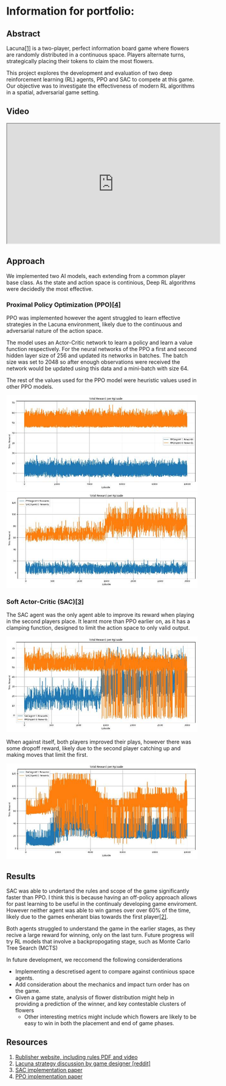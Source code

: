 # Information for portfolio:
<!-- TODO: flowchart for portfolio -->

## Abstract
Lacuna[\[1\]](https://www.cmyk.games/products/lacuna) is a two-player,
perfect information board game where flowers are randomly distributed in a continuous space.
Players alternate turns, strategically placing their tokens to claim the most flowers.

This project explores the development and evaluation of two deep reinforcement learning (RL) agents, PPO and SAC to compete at this game. Our objective was to investigate the effectiveness of modern RL algorithms in a spatial, adversarial game setting.



## Video
<iframe width="560" height="315"
src="https://www.youtube.com/watch?v=0Wa6__TQJ3M frameborder="0" allowfullscreen>
</iframe>

## Approach
We implemented two AI models, each extending from a common player base class.
As the state and action space is continious,
Deep RL algorithms were decidedly the most effective.

### Proximal Policy Optimization (PPO)[\[4\]](https://arxiv.org/abs/1707.06347)
PPO was implemented however the agent struggled to learn effective strategies in the Lacuna environment, likely due to the continuous and adversarial nature of the action space.

The model uses an Actor-Critic network to learn a policy and learn a value function respectively. For the neural networks of the PPO a first and second hidden layer size of 256 and updated its networks in batches.
The batch size was set to 2048 so after enough observations were received the network would be updated using this data and a mini-batch with size 64.

The rest of the values used for the PPO model were heuristic values used in other PPO models.

![PPO vs PPO plot](/images/ppo_ppo.jpg)
![SAC vs PPO plot](/images/sac_ppo.jpg)


### Soft Actor-Critic (SAC)[\[3\]](https://arxiv.org/abs/1812.05905)
The SAC agent was the only agent able to improve its reward when
playing in the second players place.
It learnt more than PPO earlier on, as it has a clamping function,
designed to limit the action space to only valid output.

![PPO vs SAC plot](/images/ppo_sac.jpg)

When against itself, both players improved their plays,
however there was some dropoff reward, likely due to the second player catching up
and making moves that limit the first.

![SAC vs SAC plot](/images/sac_sac.jpg)

## Results

SAC was able to undertand the rules and scope of the game significantly faster than PPO.
I think this is because having an off-policy approach allows for past learning
to be useful in the continualy developing game enviroment.
However neither agent was able to win games over over 60% of the time,
likely due to the games enherant bias towards the
first player[\[2\]](https://www.reddit.com/r/boardgames/comments/187cqiu/lacuna/).

Both agents struggled to understand the game in the earlier stages,
as they recive a large reward for winning, only on the last turn.
Future progress will try RL models that involve a backpropogating stage,
such as Monte Carlo Tree Search (MCTS)


In future development, we reccomend the following considerderations
- Implementing a descretised agent to compare against continious space agents.
- Add consideration about the mechanics and impact turn order has on the game.
- Given a game state, analysis of flower distribution might help in providing
a prediction of the winner, and key contestable clusters of flowers
    - Other interesting metrics might include which flowers are likely
    to be easy to win in both the placement and end of game phases.



## Resources
1. [Rublisher website, including rules PDF and video](https://www.cmyk.games/products/lacuna)
2. [Lacuna strategy discussion by game designer \[reddit\]](https://www.reddit.com/r/boardgames/comments/187cqiu/lacuna/)
3. [SAC implementation paper](https://arxiv.org/abs/1812.05905)
4. [PPO implementation paper](https://arxiv.org/abs/1707.06347)
